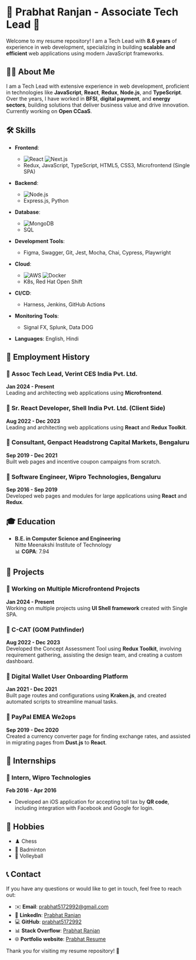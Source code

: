 # 🎉 Prabhat Ranjan - Associate Tech Lead 🎉

Welcome to my resume repository! I am a Tech Lead with **8.6 years** of experience in web development, specializing in building **scalable and efficient** web applications using modern JavaScript frameworks.

## 👨‍💻 About Me

I am a Tech Lead with extensive experience in web development, proficient in technologies like **JavaScript**, **React**, **Redux**, **Node.js**, and **TypeScript**. Over the years, I have worked in **BFSI**, **digital payment**, and **energy sectors**, building solutions that deliver business value and drive innovation. Currently working on **Open CCaaS**.

## 🛠️ Skills

- **Frontend**: 
  - ![React](https://img.shields.io/badge/Frontend-React-%2361DAFB?logo=react&logoColor=white) ![Next.js](https://img.shields.io/badge/Frontend-Next.js-%23000000?logo=next.js) 
  - Redux, JavaScript, TypeScript, HTML5, CSS3, Microfrontend (Single SPA)

- **Backend**: 
  - ![Node.js](https://img.shields.io/badge/Backend-Node.js-%23339933?logo=node.js&logoColor=white) 
  - Express.js, Python

- **Database**: 
  - ![MongoDB](https://img.shields.io/badge/Database-MongoDB-%2347A248?logo=mongodb&logoColor=white) 
  - SQL

- **Development Tools**: 
  - Figma, Swagger, Git, Jest, Mocha, Chai, Cypress, Playwright

- **Cloud**: 
  - ![AWS](https://img.shields.io/badge/Cloud-AWS-%23232F3E?logo=amazon-aws) ![Docker](https://img.shields.io/badge/Cloud-Docker-%232496ED?logo=docker&logoColor=white) 
  - K8s, Red Hat Open Shift

- **CI/CD**: 
  - Harness, Jenkins, GitHub Actions

- **Monitoring Tools**: 
  - Signal FX, Splunk, Data DOG

- **Languages**: English, Hindi

## 💼 Employment History

### 🔷 Assoc Tech Lead, Verint CES India Pvt. Ltd.
**Jan 2024 - Present**  
Leading and architecting web applications using **Microfrontend**.

### 🔷 Sr. React Developer, Shell India Pvt. Ltd. (Client Side)
**Aug 2022 - Dec 2023**  
Leading and architecting web applications using **React** and **Redux Toolkit**.

### 🔷 Consultant, Genpact Headstrong Capital Markets, Bengaluru
**Sep 2019 - Dec 2021**  
Built web pages and incentive coupon campaigns from scratch.

### 🔷 Software Engineer, Wipro Technologies, Bengaluru
**Sep 2016 - Sep 2019**  
Developed web pages and modules for large applications using **React** and **Redux**.

## 🎓 Education

- **B.E. in Computer Science and Engineering**  
  Nitte Meenakshi Institute of Technology  
  📊 **CGPA**: 7.94

## 🚀 Projects

### 🌟 Working on Multiple Microfrontend Projects
**Jan 2024 - Present**  
Working on multiple projects using **UI Shell framework** created with Single SPA.

### 🌟 C-CAT (GOM Pathfinder)
**Aug 2022 - Dec 2023**  
Developed the Concept Assessment Tool using **Redux Toolkit**, involving requirement gathering, assisting the design team, and creating a custom dashboard.

### 🌟 Digital Wallet User Onboarding Platform
**Jan 2021 - Dec 2021**  
Built page routes and configurations using **Kraken.js**, and created automated scripts to streamline manual tasks.

### 🌟 PayPal EMEA We2ops
**Sep 2019 - Dec 2020**  
Created a currency converter page for finding exchange rates, and assisted in migrating pages from **Dust.js** to **React**.

## 🌱 Internships

### 🏢 Intern, Wipro Technologies
**Feb 2016 - Apr 2016**  
- Developed an iOS application for accepting toll tax by **QR code**, including integration with Facebook and Google for login.

## 🎯 Hobbies

- ♟️ Chess
- 🏸 Badminton
- 🏐 Volleyball

## 📞 Contact

If you have any questions or would like to get in touch, feel free to reach out:

- ✉️ **Email**: [prabhat5172992@gmail.com](mailto:prabhat5172992@gmail.com)
- 💼 **LinkedIn**: [Prabhat Ranjan](https://www.linkedin.com/in/prabhat-ranjan-980256a4/)
- 💻 **GitHub**: [prabhat5172992](https://github.com/prabhat5172992/)
- 📊 **Stack Overflow**: [Prabhat Ranjan](https://stackoverflow.com/users/7251146/prabhat-ranjan)
- 🌐 **Portfolio website**: [Prabhat Resume](https://prabhatranjan.netlify.app/)

Thank you for visiting my resume repository! 🌟
